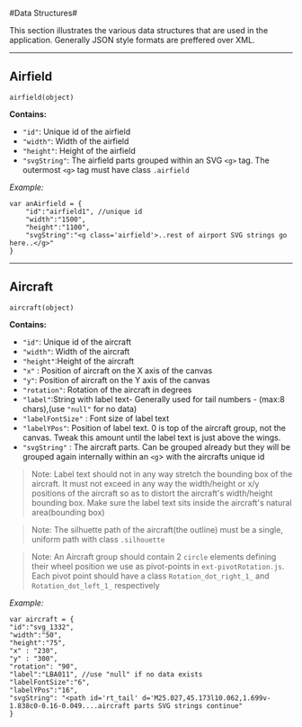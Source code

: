 #Data Structures#

This section illustrates the various data structures that are used in the application. Generally JSON style formats are preffered over XML.  


----------

## Airfield ##

  `airfield(object)`

**Contains:**

- `"id"`: Unique id of the airfield
- `"width"`: Width of the airfield
- `"height"`: Height of the airfield
- `"svgString"`: The airfield parts grouped within an SVG `<g>` tag. The outermost `<g>` tag must have class `.airfield`

*Example:*

    var anAirfield = {
    	"id":"airfield1", //unique id
    	"width":"1500", 
    	"height":"1100",
    	"svgString":"<g class='airfield'>..rest of airport SVG strings go here..</g>"
    }
    
----------

## Aircraft ##

  `aircraft(object)`

**Contains:**

- `"id"`: Unique id of the aircraft
- `"width"`: Width of the aircraft 
- `"height"`:Height of the aircraft
- `"x"` : Position of aircraft on the X axis of the canvas
- `"y"`: Position of aircraft on the Y axis of the canvas
- `"rotation"`: Rotation of the aircraft in degrees
- `"label"`:String with label text- Generally used for tail numbers - (max:8 chars),(use `"null"` for no data)
- `"labelFontSize"` : Font size of label text
- `"labelYPos"`: Position of label text. 0 is top of the aircraft group, not the canvas. Tweak this amount until the label text is just above the wings. 
- `"svgString"` : The aircraft parts. Can be grouped already but they will be grouped again internally within an `<g`> with the aircrafts unique id

> Note: Label text should not in any way stretch the bounding box of the aircraft. It must not exceed in any way the width/height or x/y positions of the aircraft so as to distort the aircraft's width/height bounding box. Make sure the label text sits inside the aircraft's natural area(bounding box)

> Note: The silhuette path of the aircraft(the outline) must be a single, uniform path with class `.silhouette`

> Note: An Aircraft group should contain 2 `circle` elements defining their wheel position we use as pivot-points in `ext-pivotRotation.js`. Each pivot point should have a class `Rotation_dot_right_1_` and `Rotation_dot_left_1_` respectively

*Example:*

    var aircraft = {
    "id":"svg_1332",
	"width":"50",
	"height":"75",
    "x" : "230",
    "y" : "300",
    "rotation": "90",
    "label":"LBA011", //use "null" if no data exists
    "labelFontSize":"6",
    "labelYPos":"16",
    "svgString": "<path id='rt_tail' d='M25.027,45.173l10.062,1.699v-1.838c0-0.16-0.049....aircraft parts SVG strings continue"
    }	
    